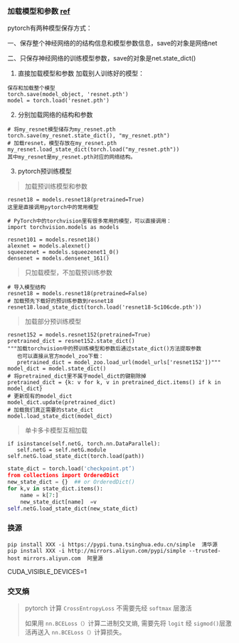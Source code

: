 ### 加载模型和参数 [ref](https://blog.csdn.net/lscelory/article/details/81482586)

pytorch有两种模型保存方式：

一、保存整个神经网络的的结构信息和模型参数信息，save的对象是网络net

二、只保存神经网络的训练模型参数，save的对象是net.state_dict()

1. 直接加载模型和参数
加载别人训练好的模型：

```
保存和加载整个模型
torch.save(model_object, 'resnet.pth')
model = torch.load('resnet.pth')
```
2. 分别加载网络的结构和参数
```
# 将my_resnet模型储存为my_resnet.pth
torch.save(my_resnet.state_dict(), "my_resnet.pth")
# 加载resnet，模型存放在my_resnet.pth
my_resnet.load_state_dict(torch.load("my_resnet.pth"))
其中my_resnet是my_resnet.pth对应的网络结构。
```
3. pytorch预训练模型

> 加载预训练模型和参数
```
resnet18 = models.resnet18(pretrained=True)
这里是直接调用pytorch中的常用模型
```
```
# PyTorch中的torchvision里有很多常用的模型，可以直接调用：
import torchvision.models as models

resnet101 = models.resnet18()
alexnet = models.alexnet()
squeezenet = models.squeezenet1_0()
densenet = models.densenet_161()
```
> 只加载模型，不加载预训练参数

```
# 导入模型结构
resnet18 = models.resnet18(pretrained=False)
# 加载预先下载好的预训练参数到resnet18
resnet18.load_state_dict(torch.load('resnet18-5c106cde.pth'))
```
> 加载部分预训练模型

```
resnet152 = models.resnet152(pretrained=True)
pretrained_dict = resnet152.state_dict()
"""加载torchvision中的预训练模型和参数后通过state_dict()方法提取参数
   也可以直接从官方model_zoo下载：
   pretrained_dict = model_zoo.load_url(model_urls['resnet152'])"""
model_dict = model.state_dict()
# 将pretrained_dict里不属于model_dict的键剔除掉
pretrained_dict = {k: v for k, v in pretrained_dict.items() if k in model_dict}
# 更新现有的model_dict
model_dict.update(pretrained_dict)
# 加载我们真正需要的state_dict
model.load_state_dict(model_dict)
```

> 单卡多卡模型互相加载

```
if isinstance(self.netG, torch.nn.DataParallel):
   self.netG = self.netG.module
self.netG.load_state_dict(torch.load(path))
```

```python
state_dict = torch.load('checkpoint.pt’)
from collections import OrderedDict
new_state_dict = {}  ## or OrderedDict()
for k,v in state_dict.items():
	name = k[7:]
	new_state_dict[name]  =v 
self.netG.load_state_dict(new_state_dict)
```



### 换源

~~~
pip install XXX -i https://pypi.tuna.tsinghua.edu.cn/simple  清华源
pip install XXX -i http://mirrors.aliyun.com/pypi/simple --trusted-host mirrors.aliyun.com  阿里源
~~~

CUDA_VISIBLE_DEVICES=1



### 交叉熵

> pytorch 计算 `CrossEntropyLoss` 不需要先经 `softmax` 层激活
>
> 如果用 `nn.BCELoss（）`计算二进制交叉熵, 需要先将 `logit` 经 `sigmod()`层激活再送入 `nn.BCELoss（）`计算损失。